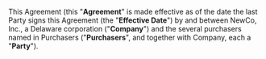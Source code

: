 This Agreement \(this "**Agreement**" is made effective as of the date the last Party signs this Agreement \(the "**Effective Date**"\) by and between NewCo, Inc., a Delaware corporation \("**Company**"\) and the several purchasers named in Purchasers \("**Purchasers**", and together with Company, each a "**Party**"\).
